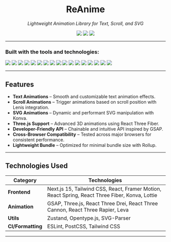 <h1 align="center">ReAnime</h1>

<p align="center">
  <i>Lightweight Animation Library for Text, Scroll, and SVG</i>
</p>

<p align="center">
  <img src="https://img.shields.io/badge/last%20commit-july-2ea44f?style=flat-square" />
  <img src="https://img.shields.io/badge/typescript-95%25-blue?style=flat-square" />
  <img src="https://img.shields.io/badge/languages-2-lightgrey?style=flat-square" />
</p>

---

### Built with the tools and technologies:

<p>
  <img src="https://img.shields.io/badge/JSON-black?logo=json&style=for-the-badge" />
  <img src="https://img.shields.io/badge/Markdown-black?logo=markdown&style=for-the-badge" />
  <img src="https://img.shields.io/badge/npm-red?logo=npm&style=for-the-badge" />
  <img src="https://img.shields.io/badge/PostCSS-dd3a0a?logo=postcss&style=for-the-badge" />
  <img src="https://img.shields.io/badge/Tailwind_CSS-38B2AC?logo=tailwind-css&style=for-the-badge" />
  <img src="https://img.shields.io/badge/Next.js-000000?logo=nextdotjs&style=for-the-badge" />
  <img src="https://img.shields.io/badge/React-61DAFB?logo=react&style=for-the-badge" />
  <img src="https://img.shields.io/badge/TypeScript-3178C6?logo=typescript&style=for-the-badge" />
  <img src="https://img.shields.io/badge/Framer_Motion-0055FF?logo=framer&style=for-the-badge" />
  <img src="https://img.shields.io/badge/GSAP-88CE02?logo=greensock&style=for-the-badge" />
  <img src="https://img.shields.io/badge/Three.js-000000?logo=threedotjs&style=for-the-badge" />
  <img src="https://img.shields.io/badge/React_Spring-9B59B6?logo=reactspring&style=for-the-badge" />
  <img src="https://img.shields.io/badge/Konva-2D3748?logo=konva&style=for-the-badge" />
  <img src="https://img.shields.io/badge/Lottie-FF6200?logo=lottiefiles&style=for-the-badge" />
  <img src="https://img.shields.io/badge/Leva-00ADEF?logo=leva&style=for-the-badge" />
  <img src="https://img.shields.io/badge/Zustand-2D3748?logo=zustand&style=for-the-badge" />
  <img src="https://img.shields.io/badge/ESLint-4B32C3?logo=eslint&style=for-the-badge" />
</p>

---

## Features

- **Text Animations** – Smooth and customizable text animation effects.
- **Scroll Animations** – Trigger animations based on scroll position with Lenis integration.
- **SVG Animations** – Dynamic and performant SVG manipulation with Konva.
- **Three.js Support** – Advanced 3D animations using React Three Fiber.
- **Developer-Friendly API** – Chainable and intuitive API inspired by GSAP.
- **Cross-Browser Compatibility** – Tested across major browsers for consistent performance.
- **Lightweight Bundle** – Optimized for minimal bundle size with Rollup.

---

## Technologies Used

| Category        | Technologies                                                                 |
|----------------|-------------------------------------------------------------------------------|
| **Frontend**    | Next.js 15, Tailwind CSS, React, Framer Motion, React Spring, React Three Fiber, Konva, Lottie |
| **Animation**   | GSAP, Three.js, React Three Drei, React Three Cannon, React Three Rapier, Leva |
| **Utils**       | Zustand, Opentype.js, SVG-Parser                                             |
| **CI/Formatting**| ESLint, PostCSS, Tailwind CSS                                               |

---
